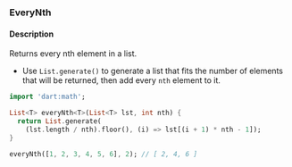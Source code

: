 ### EveryNth

#### Description



Returns every nth element in a list.

- Use `List.generate()` to generate a list that fits the number of elements that will be returned, then add every `nth` element to it.

```dart
import 'dart:math';

List<T> everyNth<T>(List<T> lst, int nth) {
  return List.generate(
    (lst.length / nth).floor(), (i) => lst[(i + 1) * nth - 1]);
}
```

```dart
everyNth([1, 2, 3, 4, 5, 6], 2); // [ 2, 4, 6 ]
```
